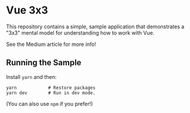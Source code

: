 # Vue 3x3

This repository contains a simple, sample application that demonstrates a "3x3"
mental model for understanding how to work with Vue.

See the Medium article for more info!

## Running the Sample

Install `yarn` and then:

```
yarn            # Restore packages
yarn dev        # Run in dev mode.
```

(You can also use `npm` if you prefer!)
